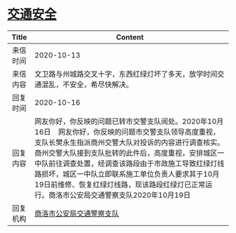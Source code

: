 # <a href="http://www.shangluo.gov.cn/zmhd/ldxxxx.jsp?urltype=leadermail.LeaderMailContentUrl&wbtreeid=1112&leadermailid=6521">交通安全</a>
| Title |                                                                                                          Content                                                                                                           |
|:-----:|----------------------------------------------------------------------------------------------------------------------------------------------------------------------------------------------------------------------------|
| 来信时间  | 2020-10-13                                                                                                                                                                                                                 |
| 来信内容  | 文卫路与州城路交叉十字，东西红绿灯坏了多天，放学时间交通混乱，不安全，希尽快解决。                                                                                                                                                                                  |
| 回复时间  | 2020-10-16                                                                                                                                                                                                                 |
| 回复内容  | 网友你好，你反映的问题已转市交警支队阅处。2020年10月16日    网友你好，你反映的问题市交警支队领导高度重视，支队长樊永生指派商州交警大队对投诉的内容进行调查核实。商州交警大队接到支队批转的此件后，高度重视，安排城区一中队前往调查处置，经调查该路段由于市政施工导致红绿灯线路损坏，城区一中队立即联系施工单位负责人要求其于10月19日前维修、恢复红绿灯线路，现该路段红绿灯已正常运行。商洛市公安局交通警察支队2020年10月19日 |
| 回复机构  | <a href="../../categories/agencies/商洛市公安局交通警察支队.md">商洛市公安局交通警察支队</a>                                                                                                                                                       |